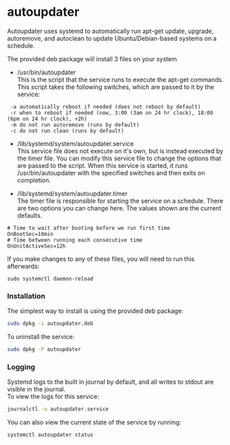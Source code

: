 # autoupdater
Autoupdater uses systemd to automatically run apt-get update, upgrade, autoremove, and autoclean to update Ubuntu/Debian-based systems on a schedule. 

The provided deb package will install 3 files on your system

- /usr/bin/autoupdater  
This is the script that the service runs to execute the apt-get commands.
This script takes the following switches, which are passed to it by the service:
```
 -a automatically reboot if needed (does not reboot by default)
 -r when to reboot if needed (now, 3:00 (3am on 24 hr clock), 18:00 (6pm on 24 hr clock), +2h)
 -m do not run autoremove (runs by default)
 -c do not run clean (runs by default)
```
- /lib/systemd/system/autoupdater.service  
This service file does not execute on it's own, but is instead executed by the timer file.
You can modify this service file to change the options that are passed to the script.
When this service is started, it runs /usr/bin/autoupdater with the specified switches and then exits on completion.

- /lib/systemd/system/autoupdater.timer  
The timer file is responsible for starting the service on a schedule. There are two options you can change here. The values shown are the current defaults.  
```
# Time to wait after booting before we run first time
OnBootSec=10min
# Time between running each consecutive time
OnUnitActiveSec=12h
```

If you make changes to any of these files, you will need to run this afterwards:

    sudo systemctl daemon-reload


### Installation
The simplest way to install is using the provided deb package:
```bash
sudo dpkg -i autoupdater.deb
```
To uninstall the service:
```bash
sudo dpkg -P autoupdater
```


### Logging
Systemd logs to the built in journal by default, and all writes to stdout are visible in the journal.  
To view the logs for this service:
```bash
journalctl -u autoupdater.service
```

You can also view the current state of the service by running:
```bash
systemctl autoupdater status
```

